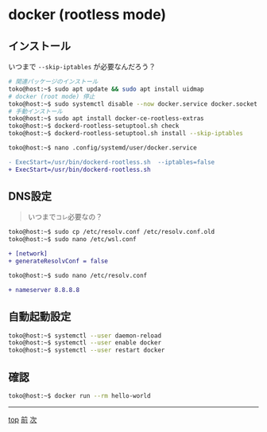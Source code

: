 # docker (rootless mode)

## インストール
いつまで `--skip-iptables` が必要なんだろう？
~~~sh
# 関連パッケージのインストール
toko@host:~$ sudo apt update && sudo apt install uidmap
# docker (root mode) 停止
toko@host:~$ sudo systemctl disable --now docker.service docker.socket
# 手動インストール
toko@host:~$ sudo apt install docker-ce-rootless-extras
toko@host:~$ dockerd-rootless-setuptool.sh check
toko@host:~$ dockerd-rootless-setuptool.sh install --skip-iptables
~~~
~~~sh
toko@host:~$ nano .config/systemd/user/docker.service
~~~
~~~diff
- ExecStart=/usr/bin/dockerd-rootless.sh  --iptables=false
+ ExecStart=/usr/bin/dockerd-rootless.sh
~~~
## DNS設定
> いつまで`コレ`必要なの？
~~~sh
toko@host:~$ sudo cp /etc/resolv.conf /etc/resolv.conf.old
toko@host:~$ sudo nano /etc/wsl.conf
~~~
~~~diff
+ [network]
+ generateResolvConf = false
~~~
~~~sh
toko@host:~$ sudo nano /etc/resolv.conf
~~~
~~~diff
+ nameserver 8.8.8.8
~~~
## 自動起動設定
~~~sh
toko@host:~$ systemctl --user daemon-reload
toko@host:~$ systemctl --user enable docker
toko@host:~$ systemctl --user restart docker
~~~
## 確認
~~~sh
toko@host:~$ docker run --rm hello-world
~~~
---
[top](README.md) [前](wsl-ubuntu.md) [次](nvidia-container-toolkit.md)